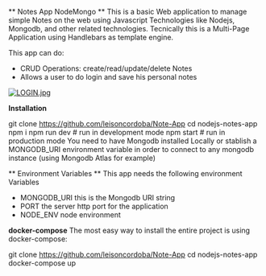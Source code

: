 
** Notes App NodeMongo **
This is a basic Web application to manage simple Notes on the web using Javascript Technologies like Nodejs, Mongodb, and other related technologies. Tecnically this is a Multi-Page Application using Handlebars as template engine.

This app can do:

- CRUD Operations: create/read/update/delete Notes
- Allows a user to do login and save his personal notes

[![LOGIN.jpg](https://i.postimg.cc/Njg34Qj8/LOGIN.jpg)](https://postimg.cc/CzQrMTDd)

**Installation**

git clone https://github.com/leisoncordoba/Note-App
cd nodejs-notes-app
npm i
npm run dev # run in development mode
npm start # run in production mode
You need to have Mongodb installed Locally or stablish a MONGODB_URI environment variable in order to connect to any mongodb instance (using Mongodb Atlas for example)

** Environment Variables **
This app needs the following environment Variables

- MONGODB_URI this is the Mongodb URI string
- PORT the server http port for the application
- NODE_ENV node environment

**docker-compose**
The most easy way to install the entire project is using docker-compose:

git clone https://github.com/leisoncordoba/Note-App
cd nodejs-notes-app
docker-compose up
